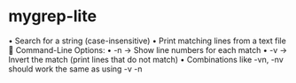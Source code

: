 # mygrep-lite
 • Search for a string (case-insensitive) • Print matching lines from a text file 🔹 Command-Line Options: • -n → Show line numbers for each match • -v → Invert the match (print lines that do not match) • Combinations like -vn, -nv should work the same as using -v -n

